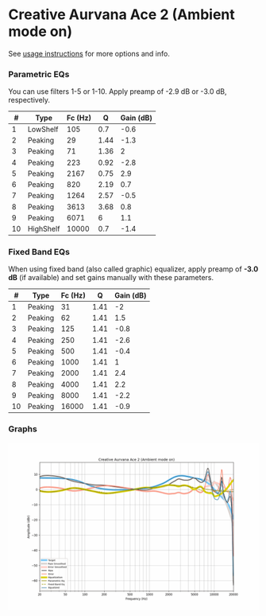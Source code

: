 # Creative Aurvana Ace 2 (Ambient mode on)
See [usage instructions](https://github.com/jaakkopasanen/AutoEq#usage) for more options and info.

### Parametric EQs
You can use filters 1-5 or 1-10. Apply preamp of -2.9 dB or -3.0 dB, respectively.

|   # | Type      |   Fc (Hz) |    Q |   Gain (dB) |
|-----|-----------|-----------|------|-------------|
|   1 | LowShelf  |       105 | 0.7  |        -0.6 |
|   2 | Peaking   |        29 | 1.44 |        -1.3 |
|   3 | Peaking   |        71 | 1.36 |         2   |
|   4 | Peaking   |       223 | 0.92 |        -2.8 |
|   5 | Peaking   |      2167 | 0.75 |         2.9 |
|   6 | Peaking   |       820 | 2.19 |         0.7 |
|   7 | Peaking   |      1264 | 2.57 |        -0.5 |
|   8 | Peaking   |      3613 | 3.68 |         0.8 |
|   9 | Peaking   |      6071 | 6    |         1.1 |
|  10 | HighShelf |     10000 | 0.7  |        -1.4 |

### Fixed Band EQs
When using fixed band (also called graphic) equalizer, apply preamp of **-3.0 dB** (if available) and set gains manually with these parameters.

|   # | Type    |   Fc (Hz) |    Q |   Gain (dB) |
|-----|---------|-----------|------|-------------|
|   1 | Peaking |        31 | 1.41 |        -2   |
|   2 | Peaking |        62 | 1.41 |         1.5 |
|   3 | Peaking |       125 | 1.41 |        -0.8 |
|   4 | Peaking |       250 | 1.41 |        -2.6 |
|   5 | Peaking |       500 | 1.41 |        -0.4 |
|   6 | Peaking |      1000 | 1.41 |         1   |
|   7 | Peaking |      2000 | 1.41 |         2.4 |
|   8 | Peaking |      4000 | 1.41 |         2.2 |
|   9 | Peaking |      8000 | 1.41 |        -2.2 |
|  10 | Peaking |     16000 | 1.41 |        -0.9 |

### Graphs
![](./Creative%20Aurvana%20Ace%202%20(Ambient%20mode%20on).png)
